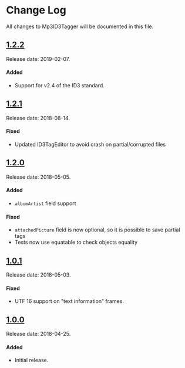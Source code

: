 # Change Log
All changes to Mp3ID3Tagger will be documented in this file.

## [1.2.2](https://github.com/chicio/Mp3ID3Tagger/releases/tag/1.2.2)
Release date: 2019-02-07.

#### Added
- Support for v2.4 of the ID3 standard. 

## [1.2.1](https://github.com/chicio/Mp3ID3Tagger/releases/tag/1.2.1)
Release date: 2018-08-14.

#### Fixed
- Updated ID3TagEditor to avoid crash on partial/corrupted files 


## [1.2.0](https://github.com/chicio/Mp3ID3Tagger/releases/tag/1.2.0)
Release date: 2018-05-05.

#### Added
- `albumArtist` field support

#### Fixed
- `attachedPicture` field is now optional, so it is possible to save partial tags
- Tests now use  equatable to check objects equality


## [1.0.1](https://github.com/chicio/Mp3ID3Tagger/releases/tag/1.0.1)
Release date: 2018-05-03.

#### Fixed
- UTF 16 support on "text information" frames.


## [1.0.0](https://github.com/chicio/Mp3ID3Tagger/releases/tag/1.0.0)
Release date: 2018-04-25.

#### Added
- Initial release.
